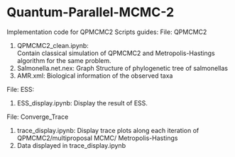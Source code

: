 # Quantum-Parallel-MCMC-2
Implementation code for QPMCMC2
Scripts guides:
File: QPMCMC2
1)	QPMCMC2_clean.ipynb: 	
Contain classical simulation of QPMCMC2 and Metropolis-Hastings algorithm for the same problem. 
2)	Salmonella.net.nex: 
Graph Structure of phylogenetic tree of salmonellas
3)	AMR.xml:
 Biological information of the observed taxa

File: ESS:
1)	ESS_display.ipynb: 
Display the result of ESS.

File: Converge_Trace
1)	trace_display.ipynb:
Display trace plots along each iteration of QPMCMC2/multiproposal MCMC/ Metropolis-Hastings
2)  Data displayed in trace_display.ipynb
